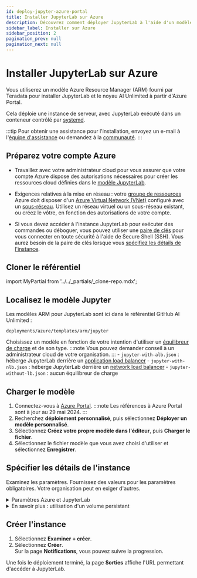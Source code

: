 ```yaml
---
id: deploy-jupyter-azure-portal
title: Installer JupyterLab sur Azure
description: Découvrez comment déployer JupyterLab à l'aide d'un modèle ARM.
sidebar_label: Installer sur Azure
sidebar_position: 2
pagination_prev: null
pagination_next: null
---
```


# Installer JupyterLab sur Azure

Vous utiliserez un modèle Azure Resource Manager (ARM) fourni par Teradata pour installer JupyterLab et le noyau AI Unlimited à partir d'Azure Portal. 

Cela déploie une instance de serveur, avec JupyterLab exécuté dans un conteneur contrôlé par [systemd](../../glossary.md#systemd).

:::tip
Pour obtenir une assistance pour l'installation, envoyez un e-mail à l'<a href="mailto:aiunlimited.support@Teradata.com">équipe d'assistance</a> ou demandez à la [communauté](https://support.teradata.com/community?id=community_forum&sys_id=b0aba91597c329d0e6d2bd8c1253affa).
:::


## Préparez votre compte Azure

- Travaillez avec votre administrateur cloud pour vous assurer que votre compte Azure dispose des autorisations nécessaires pour créer les ressources cloud définies dans le [modèle JupyterLab](https://github.com/Teradata/ai-unlimited/tree/develop/deployments/azure/templates/arm/jupyter).

- Exigences relatives à la mise en réseau : votre [groupe de ressources](https://learn.microsoft.com/en-us/azure/azure-resource-manager/management/manage-resource-groups-portal) Azure doit disposer d'un [Azure Virtual Network (VNet)](https://learn.microsoft.com/en-us/azure/virtual-network/quick-create-portal) configuré avec un [sous-réseau](https://learn.microsoft.com/en-us/azure/virtual-network/virtual-network-manage-subnet?tabs=azure-portal). Utilisez un réseau virtuel ou un sous-réseau existant, ou créez le vôtre, en fonction des autorisations de votre compte. 

- Si vous devez accéder à l'instance JupyterLab pour exécuter des commandes ou déboguer, vous pouvez utiliser une [paire de clés](https://learn.microsoft.com/en-us/azure/virtual-machines/linux/mac-create-ssh-keys) pour vous connecter en toute sécurité à l'aide de Secure Shell (SSH). Vous aurez besoin de la paire de clés lorsque vous [spécifiez les détails de l'instance](#specify-instance-details).


## Cloner le référentiel

import MyPartial from '../../_partials/_clone-repo.mdx';

<MyPartial />


## Localisez le modèle Jupyter

Les modèles ARM pour JupyterLab sont ici dans le référentiel GitHub AI Unlimited :

`deployments/azure/templates/arm/jupyter`

Choisissez un modèle en fonction de votre intention d'utiliser un [équilibreur de charge](../../glossary.md#load-balancer) et de son type.
:::note
Vous pouvez demander conseil à un administrateur cloud de votre organisation.
:::
    \- `jupyter-with-alb.json`&nbsp;: héberge JupyterLab derrière un [application load balancer](../../glossary.md#application-load-balancer)
    \- `jupyter-with-nlb.json`&nbsp;: héberge JupyterLab derrière un [network load balancer](../../glossary.md#network-load-balancer)
    \- `jupyter-without-lb.json`&nbsp;: aucun équilibreur de charge

## Charger le modèle

1. Connectez-vous à [Azure Portal](https://portal.azure.com).
   :::note
   Les références à Azure Portal sont à jour au 29 mai 2024.
   ::: 
2. Recherchez **déploiement personnalisé**, puis sélectionnez **Déployer un modèle personnalisé**.
3. Sélectionnez **Créez votre propre modèle dans l'éditeur**, puis **Charger le fichier**.
4. Sélectionnez le fichier modèle que vous avez choisi d'utiliser et sélectionnez **Enregistrer**.  


## Spécifier les détails de l'instance

Examinez les paramètres. Fournissez des valeurs pour les paramètres obligatoires. Votre organisation peut en exiger d'autres.

<details>

<summary>Paramètres Azure et JupyterLab</summary>

| Paramètre | Description | Notes 
|---------|-------------|-----------|
| Abonnement | L'abonnement Azure que vous souhaitez utiliser pour déployer AI Unlimited. | Obligatoire<br/>Par défaut&nbsp;: NA<br/>Nous vous recommandons d'utiliser un compte qui n'est pas une version d'évaluation gratuite. |
| Région | La région dans laquelle vous souhaitez déployer AI Unlimited. | Obligatoire<br/>Par défaut&nbsp;: NA<br/>Sélectionnez la région Azure la plus proche de votre lieu de travail et les ressources de données à utiliser avec AI Unlimited. |
| Nom du groupe de ressources | Le nom du conteneur qui regroupe les ressources AI Unlimited associées. | Obligatoire<br/>Par défaut&nbsp;: ai-unlimited-jupyter |
| Version du système d'exploitation  | Les versions des systèmes d'exploitation disponibles dans l'abonnement actuel.| Facultatif avec la valeur par défaut<br/>Par défaut&nbsp;: Ubuntu-2004 |
| Type d'instance | Le type d'instance que vous souhaitez utiliser pour AI Unlimited.| Facultatif<br/>Par défaut&nbsp;: STANDARD_D2_V3<br/>Nous vous recommandons d'utiliser le type d'instance par défaut pour réduire les coûts. Le type d'instance par défaut est la série Dv3 standard avec 2&nbsp;vCPU et 8,0&nbsp;Gio de mémoire.|
| Réseau | Le nom du réseau sur lequel vous souhaitez déployer l'instance AI Unlimited.| Facultatif<br/>Par défaut&nbsp;: NA| 
| Sous-réseau | Le sous-réseau sur lequel vous souhaitez déployer l'instance AI Unlimited.| Obligatoire<br/>Par défaut&nbsp;: NA<br/>Le sous-réseau doit résider dans la zone de disponibilité sélectionnée. |
| Groupe de sécurité | Le pare-feu virtuel qui contrôle le trafic entrant et sortant vers l'instance. | Facultatif<br/>Par défaut&nbsp;: JupyterSecurityGroup<br/>Le groupe de sécurité est implémenté sous la forme d'un ensemble de règles qui spécifient les protocoles, les ports et les adresses IP ou les blocs CIDR autorisés à accéder à l'instance. Définissez au moins un accès CIDR ou un groupe de sécurité pour autoriser le trafic entrant, sauf si vous créez des règles d'entrée de groupe de sécurité personnalisées. |
| Accéder à CIDR | La plage d'adresses IP CIDR autorisée à accéder à l'instance. | Facultatif<br/>Par défaut&nbsp;: 0.0.0.0/0<br/>Nous vous recommandons de définir cette valeur sur une plage d'adresses IP approuvées. Définissez au moins un CIDR d'accès ou un groupe de sécurité pour autoriser le trafic entrant, sauf si vous créez des règles d'entrée de groupe de sécurité personnalisées. |
| Groupes de sécurité des applications sources (ASG) | Les groupes de sécurité des applications sources autorisés à se connecter à l'instance AI Unlimited. Les ASG vous permettent d'organiser vos machines virtuelles (VM) en fonction de leurs stratégies de sécurité réseau spécifiques. Ces stratégies de sécurité déterminent le trafic autorisé ou non sur votre machine virtuelle. | Facultatif<br/>Par défaut&nbsp;: NA<br/>Sélectionnez un groupe de sécurité des applications dans la même région que l'interface réseau. |
| Groupes de sécurité des applications de destination | Les groupes de sécurité des applications de destination qui ont l'autorisation de se connecter à l'instance AI Unlimited. | Facultatif<br/>Par défaut&nbsp;: NA<br/>Sélectionnez un groupe de sécurité des applications dans la même région que l'interface réseau. |
| ID de définition de rôle | L'ID du rôle à utiliser avec AI Unlimited. | Obligatoire<br/>Par défaut&nbsp;: NA<br/>Utilisez la commande Azure CLI&nbsp;-&nbsp;«&nbsp;Get-AzRoleDefinition&nbsp;» pour obtenir votre ID de définition de rôle. |
| Autoriser le SSH public | Spécifie si vous pouvez utiliser des clés Secure Shell (SSH) pour vous connecter aux VM dans Azure. |  Facultatif<br/>Par défaut&nbsp;: vrai |
| Clé publique | La clé SSH publique que vous pouvez utiliser pour vous connecter à une VM via SSH. | Facultatif<br/>Par défaut&nbsp;: NA<br/>Cette valeur doit commencer par «&nbsp;ssh-rsa&nbsp;». |
| Utiliser le volume persistant | Indique si vous souhaitez utiliser un volume persistant nouveau ou existant pour stocker des données. Consultez *En savoir plus&nbsp;: Utilisation d'un volume persistant* sous la section Paramètres. | Facultatif avec valeur par défaut<br/>Par défaut&nbsp;: Nouveau<br/>Les options prises en charge sont un nouveau volume persistant ou un volume existant, selon votre cas d'utilisation. |
| Taille du volume persistant | La taille du volume persistant que vous pouvez associer à l'instance, en Go. | Facultatif<br/>Par défaut&nbsp;: 100<br/>Prend en charge les valeurs comprises entre&nbsp;8 et 1&nbsp;000. |
| Volume persistant existant | L'ID du volume persistant existant que vous pouvez associer à l'instance.| Obligatoire si Utiliser le volume persistant est défini sur Existant<br/>Par défaut&nbsp;: NA<br/>Le volume persistant doit se trouver dans la même zone de disponibilité que l'instance AI Unlimited. |
| JupyterHttpPort | Le port pour accéder à l'interface utilisateur du service JupyterLab. | Obligatoire avec la valeur par défaut<br/>Par défaut&nbsp;: 8&nbsp;888 |
| JupyterVersion | La version de JupyterLab que vous souhaitez déployer. | Obligatoire avec la valeur par défaut<br/>Par défaut&nbsp;: dernière<br/>La valeur est une balise de version de conteneur, par exemple, dernière. |
| JupyterToken | Le jeton ou le mot de passe utilisé pour accéder à JupyterLab depuis l'interface utilisateur.| Obligatoire<br/>Par défaut&nbsp;: NA<br/>Le jeton doit commencer par une lettre et contenir uniquement des caractères alphanumériques. Le modèle autorisé est ^[a-zA-Z][a-zA-Z0-9-]*. |

</details>

<details>

<summary>En savoir plus&nbsp;: utilisation d'un volume persistant</summary>

L'instance JupyterLab s'exécute dans un conteneur et enregistre ses données de configuration dans une base de données dans le volume racine de l'instance. Ces données sont conservées si vous arrêtez, redémarrez ou effectuez un instantané et relancez l'instance. 

Mais un volume persistant stocke les données d'une application conteneurisée au-delà de la durée de vie du conteneur, du pod ou du nœud dans lequel il s'exécute. 

**Sans volume persistant**

Si le conteneur, le pod ou le nœud tombe en panne ou s'arrête, vous perdez les données de configuration de JupyterLab. Vous pouvez déployer une nouvelle instance JupyterLab, mais pas dans le même état que celle qui a été perdue.

**Avec un volume persistant**

Si le conteneur, le pod ou le nœud tombe en panne ou s'arrête et que les données de configuration JupyterLab sont stockées dans un volume persistant, vous pouvez déployer une nouvelle instance JupyterLab qui a la même configuration que celle qui a été perdue.

**Exemple**

1. Déployez JupyterLab et incluez ces paramètres&nbsp;:
   - «&nbsp;UsePersistentVolume&nbsp;»&nbsp;: **Nouveau**
2. Après avoir créé la pile, dans l'onglet **Sorties**, notez le «&nbsp;volume-id&nbsp;».
3. Utilisez JupyterLab.
4. Si l'instance JupyterLab est perdue, déployez à nouveau JupyterLab et incluez ces paramètres&nbsp;:
   - «&nbsp;UsePersistentVolume&nbsp;»&nbsp;: **Nouveau**
   - «&nbsp;ExistingPersistentVolumeId&nbsp;»&nbsp;: la valeur que vous avez notée à l'étape&nbsp;2
   
La nouvelle instance JupyterLab a la même configuration que celle qui a été perdue.

</details>


## Créer l'instance

1. Sélectionnez **Examiner + créer**.
2. Sélectionnez **Créer**.<br />
Sur la page **Notifications**, vous pouvez suivre la progression.

Une fois le déploiement terminé, la page **Sorties** affiche l'URL permettant d'accéder à JupyterLab.





